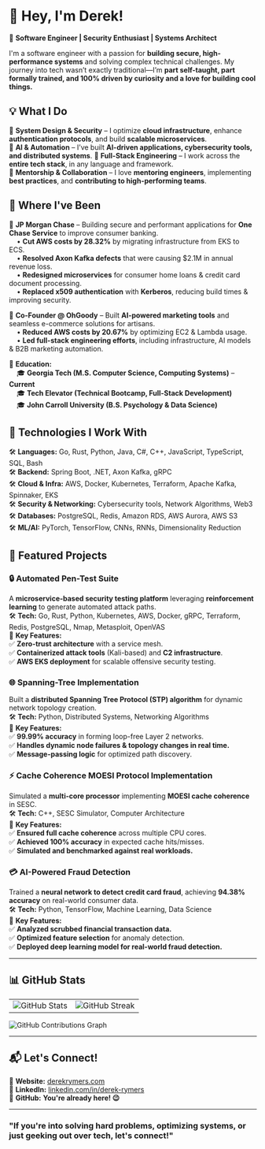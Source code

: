 # **👋 Hey, I'm Derek!**  
🚀 **Software Engineer | Security Enthusiast | Systems Architect**  

I'm a software engineer with a passion for **building secure, high-performance systems** and solving complex technical challenges. My journey into tech wasn’t exactly traditional—I’m **part self-taught, part formally trained, and 100% driven by curiosity and a love for building cool things.**  

## **💡 What I Do**  
🔹 **System Design & Security** – I optimize **cloud infrastructure**, enhance **authentication protocols**, and build **scalable microservices**.  
🔹 **AI & Automation** – I’ve built **AI-driven applications, cybersecurity tools, and distributed systems**.
🔹 **Full-Stack Engineering** – I work across the **entire tech stack**, in any language and framework.  
🔹 **Mentorship & Collaboration** – I love **mentoring engineers**, implementing **best practices**, and **contributing to high-performing teams**.  

## **🏢 Where I've Been**  
🔹 **JP Morgan Chase** – Building secure and performant applications for **One Chase Service** to improve consumer banking.  
&nbsp;&nbsp;&nbsp;&nbsp;• **Cut AWS costs by 28.32%** by migrating infrastructure from EKS to ECS.  
&nbsp;&nbsp;&nbsp;&nbsp;• **Resolved Axon Kafka defects** that were causing $2.1M in annual revenue loss.  
&nbsp;&nbsp;&nbsp;&nbsp;• **Redesigned microservices** for consumer home loans & credit card document processing.  
&nbsp;&nbsp;&nbsp;&nbsp;• **Replaced x509 authentication** with **Kerberos**, reducing build times & improving security.  

🔹 **Co-Founder @ OhGoody** – Built **AI-powered marketing tools** and seamless e-commerce solutions for artisans.  
&nbsp;&nbsp;&nbsp;&nbsp;• **Reduced AWS costs by 20.67%** by optimizing EC2 & Lambda usage.  
&nbsp;&nbsp;&nbsp;&nbsp;• **Led full-stack engineering efforts**, including infrastructure, AI models & B2B marketing automation.  

🔹 **Education:**  
&nbsp;&nbsp;&nbsp;&nbsp;🎓 **Georgia Tech (M.S. Computer Science, Computing Systems)** – **Current**  
&nbsp;&nbsp;&nbsp;&nbsp;🎓 **Tech Elevator (Technical Bootcamp, Full-Stack Development)**  
&nbsp;&nbsp;&nbsp;&nbsp;🎓 **John Carroll University (B.S. Psychology & Data Science)**  

## **🔧 Technologies I Work With**  
🛠️ **Languages:** Go, Rust, Python, Java, C#, C++, JavaScript, TypeScript, SQL, Bash  
🛠️ **Backend:** Spring Boot, .NET, Axon Kafka, gRPC  
🛠️ **Cloud & Infra:** AWS, Docker, Kubernetes, Terraform, Apache Kafka, Spinnaker, EKS  
🛠️ **Security & Networking:** Cybersecurity tools, Network Algorithms, Web3  
🛠️ **Databases:** PostgreSQL, Redis, Amazon RDS, AWS Aurora, AWS S3  
🛠️ **ML/AI:** PyTorch, TensorFlow, CNNs, RNNs, Dimensionality Reduction  

## **🚀 Featured Projects**  

### **🔒 Automated Pen-Test Suite**  
A **microservice-based security testing platform** leveraging **reinforcement learning** to generate automated attack paths.  
🛠 **Tech:** Go, Rust, Python, Kubernetes, AWS, Docker, gRPC, Terraform, Redis, PostgreSQL, Nmap, Metasploit, OpenVAS  
📌 **Key Features:**  
✅ **Zero-trust architecture** with a service mesh.  
✅ **Containerized attack tools** (Kali-based) and **C2 infrastructure**.  
✅ **AWS EKS deployment** for scalable offensive security testing.  

### **🌐 Spanning-Tree Implementation**  
Built a **distributed Spanning Tree Protocol (STP) algorithm** for dynamic network topology creation.  
🛠 **Tech:** Python, Distributed Systems, Networking Algorithms  
📌 **Key Features:**  
✅ **99.99% accuracy** in forming loop-free Layer 2 networks.  
✅ **Handles dynamic node failures & topology changes in real time.**  
✅ **Message-passing logic** for optimized path discovery.  

### **⚡ Cache Coherence MOESI Protocol Implementation**  
Simulated a **multi-core processor** implementing **MOESI cache coherence** in SESC.  
🛠 **Tech:** C++, SESC Simulator, Computer Architecture  
📌 **Key Features:**  
✅ **Ensured full cache coherence** across multiple CPU cores.  
✅ **Achieved 100% accuracy** in expected cache hits/misses.  
✅ **Simulated and benchmarked against real workloads.**  

### **💳 AI-Powered Fraud Detection**  
Trained a **neural network to detect credit card fraud**, achieving **94.38% accuracy** on real-world consumer data.  
🛠 **Tech:** Python, TensorFlow, Machine Learning, Data Science  
📌 **Key Features:**  
✅ **Analyzed scrubbed financial transaction data.**  
✅ **Optimized feature selection** for anomaly detection.  
✅ **Deployed deep learning model for real-world fraud detection.**  

---

## **📊 GitHub Stats**  

<table>
  <tr>
    <td>
      <img src="https://github-readme-stats.vercel.app/api?username=DRymers7&show_icons=true&theme=tokyonight" alt="GitHub Stats" />
    </td>
    <td>
      <img src="https://github-readme-streak-stats.herokuapp.com/?user=DRymers7&theme=tokyonight" alt="GitHub Streak" />
    </td>
  </tr>
</table>

![GitHub Contributions Graph](https://github-readme-activity-graph.vercel.app/graph?username=DRymers7&theme=github-dark)  

---

## **📬 Let's Connect!**  
📌 **Website:** [derekrymers.com](#)  
📌 **LinkedIn:** [linkedin.com/in/derek-rymers](https://www.linkedin.com/in/derek-rymers/)  
📌 **GitHub:** **You're already here! 😉**  

---

### **"If you're into solving hard problems, optimizing systems, or just geeking out over tech, let's connect!"** 
